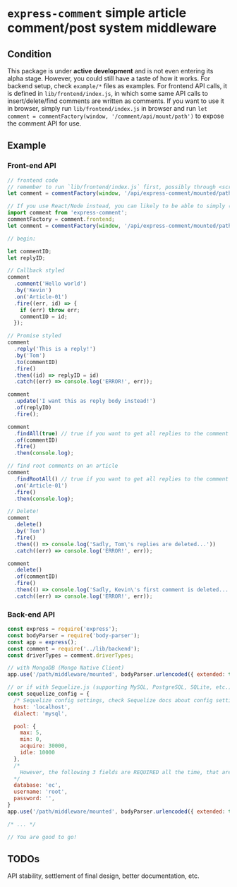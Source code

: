 # `express-comment` simple article comment/post system middleware

## Condition
This package is under __active development__ and is not even entering its alpha stage. However, you could still have a taste of how it works. For backend setup, check `example/*` files as examples. For frontend API calls, it is defined in `lib/frontend/index.js`, in which some same API calls to insert/delete/find comments are written as comments. If you want to use it in browser, simply run `lib/frontend/index.js` in browser and run `let comment = commentFactory(window, '/comment/api/mount/path')` to expose the comment API for use.

## Example

### Front-end API
```javascript
// frontend code
// remember to run `lib/frontend/index.js` first, possibly through <script />
let comment = commentFactory(window, '/api/express-comment/mounted/path');

// If you use React/Node instead, you can likely to be able to simply (not yet tested)
import comment from 'express-comment';
commentFactory = comment.frontend;
let comment = commentFactory(window, '/api/express-comment/mounted/path');

// begin:

let commentID;
let replyID;

// Callback styled
comment
  .comment('Hello world')
  .by('Kevin')
  .on('Article-01')
  .fire((err, id) => {
    if (err) throw err;
    commentID = id;
  });

// Promise styled
comment
  .reply('This is a reply!')
  .by('Tom')
  .to(commentID)
  .fire()
  .then((id) => replyID = id)
  .catch((err) => console.log('ERROR!', err));

comment
  .update('I want this as reply body instead!')
  .of(replyID)
  .fire();

comment
  .findAll(true) // true if you want to get all replies to the comment found, will be accessible at entry[i].reply
  .of(commentID)
  .fire()
  .then(console.log);

// find root comments on an article
comment
  .findRootAll() // true if you want to get all replies to the comment found, will be accessible at entry[i].reply
  .on('Article-01')
  .fire()
  .then(console.log);

// Delete!
comment
  .delete()
  .by('Tom')
  .fire()
  .then(() => console.log('Sadly, Tom\'s replies are deleted...'))
  .catch((err) => console.log('ERROR!', err));

comment
  .delete()
  .of(commentID)
  .fire()
  .then(() => console.log('Sadly, Kevin\'s first comment is deleted...'))
  .catch((err) => console.log('ERROR!', err));

```

### Back-end API
```javascript
const express = require('express');
const bodyParser = require('body-parser');
const app = express();
const comment = require('../lib/backend');
const driverTypes = comment.driverTypes;

// with MongoDB (Mongo Native Client)
app.use('/path/middleware/mounted', bodyParser.urlencoded({ extended: true }), comment(driverTypes.MONGO, {}));

// or if with Sequelize.js (supporting MySQL, PostgreSQL, SQLite, etc.)
const sequelize_config = {
  /* Sequelize config settings, check Sequelize docs about config settings. */
  host: 'localhost',
  dialect: 'mysql',

  pool: {
    max: 5,
    min: 0,
    acquire: 30000,
    idle: 10000
  },
  /* 
    However, the following 3 fields are REQUIRED all the time, that are not Sequelize defined:
  */ 
  database: 'ec',
  username: 'root',
  password: '',
}
app.use('/path/middleware/mounted', bodyParser.urlencoded({ extended: true }), comment(driverTypes.SQL, sequelize_config));

/* ... */

// You are good to go!
```

## TODOs
API stability, settlement of final design, better documentation, etc.

